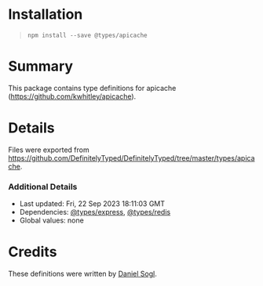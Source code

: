 # Installation
> `npm install --save @types/apicache`

# Summary
This package contains type definitions for apicache (https://github.com/kwhitley/apicache).

# Details
Files were exported from https://github.com/DefinitelyTyped/DefinitelyTyped/tree/master/types/apicache.

### Additional Details
 * Last updated: Fri, 22 Sep 2023 18:11:03 GMT
 * Dependencies: [@types/express](https://npmjs.com/package/@types/express), [@types/redis](https://npmjs.com/package/@types/redis)
 * Global values: none

# Credits
These definitions were written by [Daniel Sogl](https://github.com/danielsogl).
